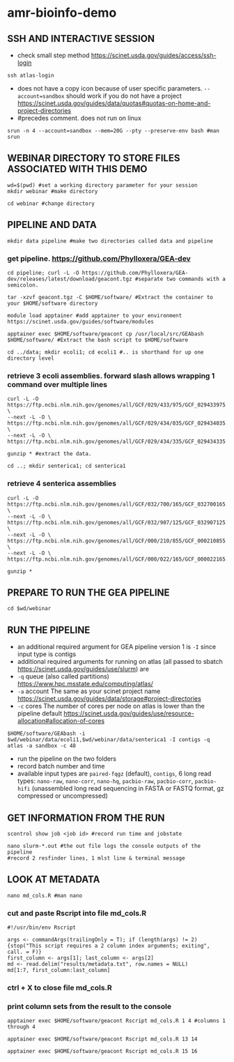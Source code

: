 # amr-bioinfo-demo
## SSH AND INTERACTIVE SESSION
* check small step method https://scinet.usda.gov/guides/access/ssh-login
```
ssh atlas-login
```
* does not have a copy icon because of user specific parameters. `--account=sandbox` should work if you do not have a project https://scinet.usda.gov/guides/data/quotas#quotas-on-home-and-project-directories
* #precedes comment. does not run on linux

``
srun -n 4 --account=sandbox --mem=20G --pty --preserve-env bash #man srun
``
## WEBINAR DIRECTORY TO STORE FILES ASSOCIATED WITH THIS DEMO
```
wd=$(pwd) #set a working directory parameter for your session
mkdir webinar #make directory
```
```
cd webinar #change directory
```
## PIPELINE AND DATA
```
mkdir data pipeline #make two directories called data and pipeline
```
### get pipeline. https://github.com/Phylloxera/GEA-dev
```
cd pipeline; curl -L -O https://github.com/Phylloxera/GEA-dev/releases/latest/download/geacont.tgz #separate two commands with a semicolon.
```
```
tar -xzvf geacont.tgz -C $HOME/software/ #Extract the container to your $HOME/software directory
```
```
module load apptainer #add apptainer to your environment https://scinet.usda.gov/guides/software/modules
```
```
apptainer exec $HOME/software/geacont cp /usr/local/src/GEAbash $HOME/software/ #Extract the bash script to $HOME/software
```
```
cd ../data; mkdir ecoli1; cd ecoli1 #.. is shorthand for up one directory level
```
### retrieve 3 ecoli assemblies. forward slash allows wrapping 1 command over multiple lines
```
curl -L -O https://ftp.ncbi.nlm.nih.gov/genomes/all/GCF/029/433/975/GCF_029433975.1_ASM2943397v1/GCF_029433975.1_ASM2943397v1_genomic.fna.gz \
--next -L -O \
https://ftp.ncbi.nlm.nih.gov/genomes/all/GCF/029/434/035/GCF_029434035.1_ASM2943403v1/GCF_029434035.1_ASM2943403v1_genomic.fna.gz \
--next -L -O \
https://ftp.ncbi.nlm.nih.gov/genomes/all/GCF/029/434/335/GCF_029434335.1_ASM2943433v1/GCF_029434335.1_ASM2943433v1_genomic.fna.gz 
```
```
gunzip * #extract the data.
```
```
cd ..; mkdir senterica1; cd senterica1
```
### retrieve 4 senterica assemblies
```
curl -L -O https://ftp.ncbi.nlm.nih.gov/genomes/all/GCF/032/700/165/GCF_032700165.1_ASM3270016v1/GCF_032700165.1_ASM3270016v1_genomic.fna.gz \
--next -L -O \
https://ftp.ncbi.nlm.nih.gov/genomes/all/GCF/032/907/125/GCF_032907125.1_ASM3290712v1/GCF_032907125.1_ASM3290712v1_genomic.fna.gz \
--next -L -O \
https://ftp.ncbi.nlm.nih.gov/genomes/all/GCF/000/210/855/GCF_000210855.2_ASM21085v2/GCF_000210855.2_ASM21085v2_genomic.fna.gz \
--next -L -O \
https://ftp.ncbi.nlm.nih.gov/genomes/all/GCF/000/022/165/GCF_000022165.1_ASM2216v1/GCF_000022165.1_ASM2216v1_genomic.fna.gz
```
```
gunzip *
```
## PREPARE TO RUN THE GEA PIPELINE
```
cd $wd/webinar
```
## RUN THE PIPELINE
* an additional required argument for GEA pipeline version 1 is `-I` since input type is contigs
* additional required arguments for running on atlas (all passed to sbatch https://scinet.usda.gov/guides/use/slurm) are
* `-q` queue (also called partitions) https://www.hpc.msstate.edu/computing/atlas/
* `-a` account The same as your scinet project name https://scinet.usda.gov/guides/data/storage#project-directories
* `-c` cores The number of cores per node on atlas is lower than the pipeline default https://scinet.usda.gov/guides/use/resource-allocation#allocation-of-cores

``
$HOME/software/GEAbash -i $wd/webinar/data/ecoli1,$wd/webinar/data/senterica1 -I contigs -q atlas -a sandbox -c 48
``
* run the pipeline on the two folders
* record batch number and time
* available input types are `paired-fqgz` (default), `contigs`, 6 long read types: `nano-raw`, `nano-corr`, `nano-hq`, `pacbio-raw`, `pacbio-corr`, `pacbio-hifi` (unassembled long read sequencing in FASTA or FASTQ format, gz compressed or uncompressed)
## GET INFORMATION FROM THE RUN
``
scontrol show job <job id> #record run time and jobstate
``
```
nano slurm-*.out #the out file logs the console outputs of the pipeline
#record 2 resfinder lines, 1 mlst line & terminal message
```
## LOOK AT METADATA
```
nano md_cols.R #man nano
```
### cut and paste Rscript into file md_cols.R
```
#!/usr/bin/env Rscript

args <- commandArgs(trailingOnly = T); if (length(args) != 2) {stop("This script requires a 2 column index arguments; exiting", call. = F)}
first_column <- args[1]; last_column <- args[2]
md <- read.delim("results/metadata.txt", row.names = NULL)
md[1:7, first_column:last_column]
```
### ctrl + X to close file md_cols.R
### print column sets from the result to the console
```
apptainer exec $HOME/software/geacont Rscript md_cols.R 1 4 #columns 1 through 4
```
```
apptainer exec $HOME/software/geacont Rscript md_cols.R 13 14
```
```
apptainer exec $HOME/software/geacont Rscript md_cols.R 15 16
```
